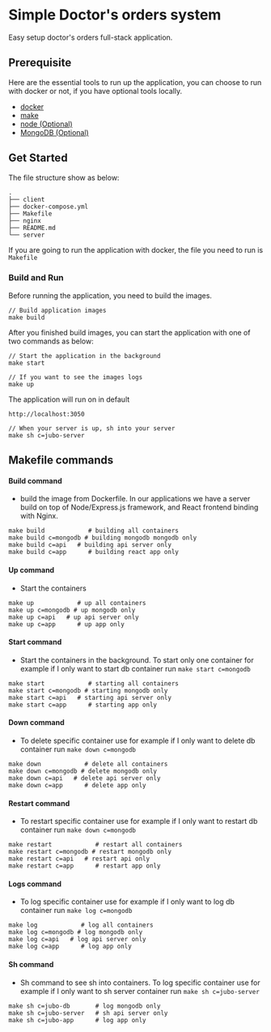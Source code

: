 # Simple Doctor's orders system

Easy setup doctor's orders full-stack application.

## Prerequisite

Here are the essential tools to run up the application, you can choose to run with docker or not, if you have optional tools locally.

* [docker](https://www.docker.com/)
* [make](https://www.gnu.org/software/make/)
* [node (Optional)](https://nodejs.org/en/) 
* [MongoDB (Optional)](https://www.mongodb.com/)

## Get Started

The file structure show as below:

```
.
├── client
├── docker-compose.yml
├── Makefile
├── nginx
├── README.md
└── server
```

If you are going to run the application with docker, the file you need to run is `Makefile`

### Build and Run 

Before running the application, you need to build the images.

```
// Build application images
make build
```

After you finished build images, you can start the application with one of two commands as below:
```
// Start the application in the background
make start

// If you want to see the images logs
make up
```

The application will run on in default
```
http://localhost:3050
```



```
// When your server is up, sh into your server
make sh c=jubo-server
```


## Makefile commands

#### Build command

- build the image from Dockerfile. In our applications we have a server build on top of Node/Express.js framework, and React frontend binding with Nginx.

```shell
make build            # building all containers
make build c=mongodb # building mongodb mongodb only
make build c=api   # building api server only
make build c=app      # building react app only
```

#### Up command

- Start the containers

```shell
make up            # up all containers
make up c=mongodb # up mongodb only
make up c=api   # up api server only
make up c=app      # up app only
```

#### Start command

- Start the containers in the background. To start only one container for example if I only want to start db container run `make start c=mongodb`

```shell
make start            # starting all containers
make start c=mongodb # starting mongodb only
make start c=api   # starting api server only
make start c=app      # starting app only
```

#### Down command

- To delete specific container use for example if I only want to delete db container run `make down c=mongodb`

```shell
make down            # delete all containers
make down c=mongodb # delete mongodb only
make down c=api   # delete api server only
make down c=app      # delete app only
```

#### Restart command

- To restart specific container use for example if I only want to restart db container run `make down c=mongodb`

```shell
make restart            # restart all containers
make restart c=mongodb # restart mongodb only
make restart c=api   # restart api only
make restart c=app      # restart app only
```

#### Logs command

- To log specific container use for example if I only want to log db container run `make log c=mongodb`

```shell
make log            # log all containers
make log c=mongodb # log mongodb only
make log c=api   # log api server only
make log c=app      # log app only
```

#### Sh command

- Sh command to see sh into containers. To log specific container use for example if I only want to sh server container run `make sh c=jubo-server`

```shell
make sh c=jubo-db       # log mongodb only
make sh c=jubo-server   # sh api server only
make sh c=jubo-app      # log app only
```